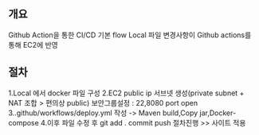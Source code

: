 ## 개요
Github Action을 통한 CI/CD 기본 flow
Local 파일 변경사항이 Github actions를 통해 EC2에 반영
## 절차
1.Local 에서 docker 파일 구성 
2.EC2 public ip 서브넷 생성(private subnet + NAT 조합 > 편의상 public)
보안그룹설정 : 22,8080 port open
3..github/workflows/deploy.yml 작성 -> Maven build,Copy jar,Docker-compose
4.이후 파일 수정 후 git add . commit push 절차진행 >> 사이트 적용
